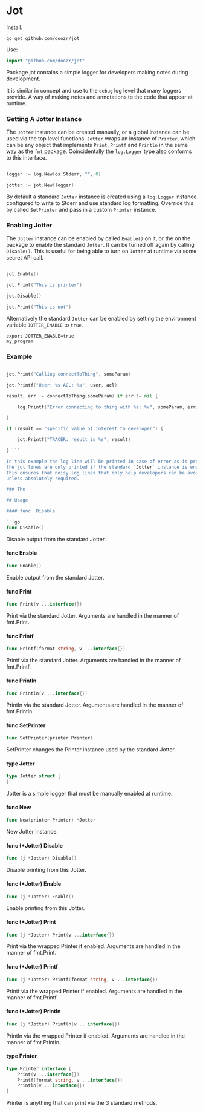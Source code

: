 # Jot

Install:

```
go get github.com/doozr/jot
```

Use:

```go
import "github.com/doozr/jot"
```

Package jot contains a simple logger for developers making notes during
development.

It is similar in concept and use to the `debug` log level that many loggers
provide. A way of making notes and annotations to the code that appear at
runtime.


### Getting A Jotter Instance

The `Jotter` instance can be created manually, or a global instance can be used
via the top level functions. `Jotter` wraps an instance of `Printer`, which can
be any object that implements `Print`, `Printf` and `Println` in the same way as
the `fmt` package. Coincidentally the `log.Logger` type also conforms to this
interface.

```go

logger := log.New(os.Stderr, "", 0)

jotter := jot.New(logger)

```

By default a standard `Jotter` instance is created using a `log.Logger` instance
configured to write to Stderr and use standard log formatting. Override this by
called `SetPrinter` and pass in a custom `Printer` instance.


### Enabling Jotter

The `Jotter` instance can be enabled by called `Enable()` on it, or the on the
package to enable the standard `Jotter`. It can be turned off again by calling
`Disable()`. This is useful for being able to turn on `Jotter` at runtime via
some secret API call.

```go

jot.Enable()

jot.Print("This is printer")

jot.Disable()

jot.Print("This is not")

```

Alternatively the standard `Jotter` can be enabled by setting the environment
variable `JOTTER_ENABLE` to `true`.

    export JOTTER_ENABLE=true
    my_program


### Example

```go

jot.Print("Calling connectToThing", someParam)

jot.Printf("User: %s ACL: %s", user, acl)

result, err := connectToThing(someParam) if err != nil {

    log.Printf("Error connecting to thing with %s: %v", someParam, err)

}

if (result == "specific value of interest to developer") {

    jot.Printf("TRACER: result is %s", result)

} ```

In this example the log line will be printed in case of error as is proper, but
the jot lines are only printed if the standard `Jotter` instance is enabled.
This ensures that noisy log lines that only help developers can be avoided
unless absolutely required.

### The

## Usage

#### func  Disable

```go
func Disable()
```
Disable output from the standard Jotter.

#### func  Enable

```go
func Enable()
```
Enable output from the standard Jotter.

#### func  Print

```go
func Print(v ...interface{})
```
Print via the standard Jotter. Arguments are handled in the manner of fmt.Print.

#### func  Printf

```go
func Printf(format string, v ...interface{})
```
Printf via the standard Jotter. Arguments are handled in the manner of
fmt.Printf.

#### func  Println

```go
func Println(v ...interface{})
```
Println via the standard Jotter. Arguments are handled in the manner of
fmt.Println.

#### func  SetPrinter

```go
func SetPrinter(printer Printer)
```
SetPrinter changes the Printer instance used by the standard Jotter.

#### type Jotter

```go
type Jotter struct {
}
```

Jotter is a simple logger that must be manually enabled at runtime.

#### func  New

```go
func New(printer Printer) *Jotter
```
New Jotter instance.

#### func (*Jotter) Disable

```go
func (j *Jotter) Disable()
```
Disable printing from this Jotter.

#### func (*Jotter) Enable

```go
func (j *Jotter) Enable()
```
Enable printing from this Jotter.

#### func (*Jotter) Print

```go
func (j *Jotter) Print(v ...interface{})
```
Print via the wrapped Printer if enabled. Arguments are handled in the manner of
fmt.Print.

#### func (*Jotter) Printf

```go
func (j *Jotter) Printf(format string, v ...interface{})
```
Printf via the wrapped Printer if enabled. Arguments are handled in the manner
of fmt.Printf.

#### func (*Jotter) Println

```go
func (j *Jotter) Println(v ...interface{})
```
Println via the wrapped Printer if enabled. Arguments are handled in the manner
of fmt.Println.

#### type Printer

```go
type Printer interface {
	Print(v ...interface{})
	Printf(format string, v ...interface{})
	Println(v ...interface{})
}
```

Printer is anything that can print via the 3 standard methods.
